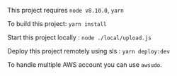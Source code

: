 This project requires `node v8.10.0`, `yarn`

To build this project:
`yarn install`

Start this project locally :
`node ./local/upload.js`

Deploy this project remotely using sls :
`yarn deploy:dev`

To handle multiple AWS account you can use `awsudo`.